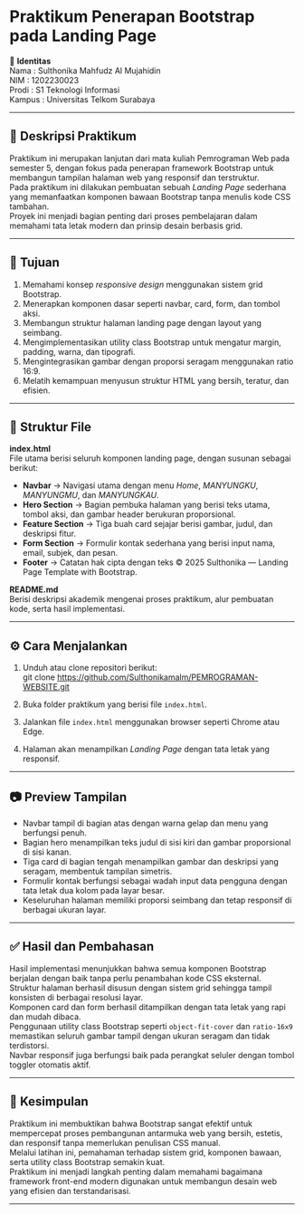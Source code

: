 # Praktikum  Penerapan Bootstrap pada Landing Page

📌 **Identitas**  
Nama : Sulthonika Mahfudz Al Mujahidin  
NIM : 1202230023  
Prodi : S1 Teknologi Informasi  
Kampus : Universitas Telkom Surabaya  

---

## 📖 Deskripsi Praktikum
Praktikum ini merupakan lanjutan dari mata kuliah Pemrograman Web pada semester 5, dengan fokus pada penerapan framework Bootstrap untuk membangun tampilan halaman web yang responsif dan terstruktur.  
Pada praktikum ini dilakukan pembuatan sebuah *Landing Page* sederhana yang memanfaatkan komponen bawaan Bootstrap tanpa menulis kode CSS tambahan.  
Proyek ini menjadi bagian penting dari proses pembelajaran dalam memahami tata letak modern dan prinsip desain berbasis grid.  

---

## 🎯 Tujuan
1. Memahami konsep *responsive design* menggunakan sistem grid Bootstrap.  
2. Menerapkan komponen dasar seperti navbar, card, form, dan tombol aksi.  
3. Membangun struktur halaman landing page dengan layout yang seimbang.  
4. Mengimplementasikan utility class Bootstrap untuk mengatur margin, padding, warna, dan tipografi.  
5. Mengintegrasikan gambar dengan proporsi seragam menggunakan ratio 16:9.  
6. Melatih kemampuan menyusun struktur HTML yang bersih, teratur, dan efisien.  

---

## 📂 Struktur File
**index.html**  
File utama berisi seluruh komponen landing page, dengan susunan sebagai berikut:  
- **Navbar** → Navigasi utama dengan menu *Home*, *MANYUNGKU*, *MANYUNGMU*, dan *MANYUNGKAU*.  
- **Hero Section** → Bagian pembuka halaman yang berisi teks utama, tombol aksi, dan gambar header berukuran proporsional.  
- **Feature Section** → Tiga buah card sejajar berisi gambar, judul, dan deskripsi fitur.  
- **Form Section** → Formulir kontak sederhana yang berisi input nama, email, subjek, dan pesan.  
- **Footer** → Catatan hak cipta dengan teks © 2025 Sulthonika — Landing Page Template with Bootstrap.  

**README.md**  
Berisi deskripsi akademik mengenai proses praktikum, alur pembuatan kode, serta hasil implementasi.  

---

## ⚙️ Cara Menjalankan
1. Unduh atau clone repositori berikut:  
git clone https://github.com/Sulthonikamalm/PEMROGRAMAN-WEBSITE.git

2. Buka folder praktikum yang berisi file `index.html`.  
3. Jalankan file `index.html` menggunakan browser seperti Chrome atau Edge.  
4. Halaman akan menampilkan *Landing Page* dengan tata letak yang responsif.  

---

## 📷 Preview Tampilan
- Navbar tampil di bagian atas dengan warna gelap dan menu yang berfungsi penuh.  
- Bagian hero menampilkan teks judul di sisi kiri dan gambar proporsional di sisi kanan.  
- Tiga card di bagian tengah menampilkan gambar dan deskripsi yang seragam, membentuk tampilan simetris.  
- Formulir kontak berfungsi sebagai wadah input data pengguna dengan tata letak dua kolom pada layar besar.  
- Keseluruhan halaman memiliki proporsi seimbang dan tetap responsif di berbagai ukuran layar.  

---

## ✅ Hasil dan Pembahasan
Hasil implementasi menunjukkan bahwa semua komponen Bootstrap berjalan dengan baik tanpa perlu penambahan kode CSS eksternal.  
Struktur halaman berhasil disusun dengan sistem grid sehingga tampil konsisten di berbagai resolusi layar.  
Komponen card dan form berhasil ditampilkan dengan tata letak yang rapi dan mudah dibaca.  
Penggunaan utility class Bootstrap seperti `object-fit-cover` dan `ratio-16x9` memastikan seluruh gambar tampil dengan ukuran seragam dan tidak terdistorsi.  
Navbar responsif juga berfungsi baik pada perangkat seluler dengan tombol toggler otomatis aktif.  

---

## 📝 Kesimpulan
Praktikum ini membuktikan bahwa Bootstrap sangat efektif untuk mempercepat proses pembangunan antarmuka web yang bersih, estetis, dan responsif tanpa memerlukan penulisan CSS manual.  
Melalui latihan ini, pemahaman terhadap sistem grid, komponen bawaan, serta utility class Bootstrap semakin kuat.  
Praktikum ini menjadi langkah penting dalam memahami bagaimana framework front-end modern digunakan untuk membangun desain web yang efisien dan terstandarisasi.  

---


